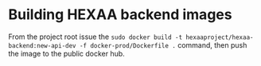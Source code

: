 # Building HEXAA backend images

From the project root issue the `sudo docker build -t hexaaproject/hexaa-backend:new-api-dev -f docker-prod/Dockerfile .` command, then push the image to the public docker hub.
 
